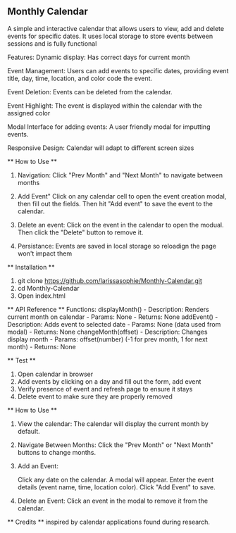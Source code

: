 Monthly Calendar
----------------
A simple and interactive calendar that allows users to view, add and delete events for specific dates. It uses local storage to store events between sessions and is fully functional

Features:
Dynamic display: Has correct days for current month

Event Management: Users can add events to specific dates, providing event title, day, time, location, and color code the event.

Event Deletion: Events can be deleted from the calendar.

Event Highlight: The event is displayed within the calendar with the assigned color

Modal Interface for adding events: A user friendly modal for imputting events.

Responsive Design: Calendar will adapt to different screen sizes

** How to Use **

1. Navigation: Click "Prev Month" and "Next Month" to navigate between months

2. Add Event" Click on any calendar cell to open the event creation modal, then fill out the fields. Then hit "Add event" to save the event to the calendar.

3. Delete an event: Click on the event in the calendar to open the modual. Then click the "Delete" button to remove it.

4. Persistance: Events are saved in local storage so reloadign the page won't impact them

** Installation **

1. git clone https://github.com/larissasophie/Monthly-Calendar.git
2. cd Monthly-Calendar
3. Open index.html

** API Reference **
Functions:
    displayMonth()
        - Description: Renders current month on calendar
        - Params: None
        - Returns: None
    addEvent()
        - Description: Adds event to selected date
        - Params: None (data used from modal)
        - Returns: None
    changeMonth(offset)
        - Description: Changes display month
        - Params: offset(number) (-1 for prev month, 1 for next month)
        - Returns: None
    
** Test **

1. Open calendar in browser
2. Add events by clicking on a day and fill out the form, add event
3. Verify presence of event and refresh page to ensure it stays
4. Delete event to make sure they are properly removed

** How to Use **
1. View the calendar: The calendar will display the current month by default.
2. Navigate Between Months: Click the "Prev Month" or "Next Month" buttons to change months.
3. Add an Event:

    Click any date on the calendar.
    A modal will appear. Enter the event details (event name, time, location color).
    Click "Add Event" to save.

4. Delete an Event: Click an event in the modal to remove it from the calendar.

** Credits **
inspired by calendar applications found during research.